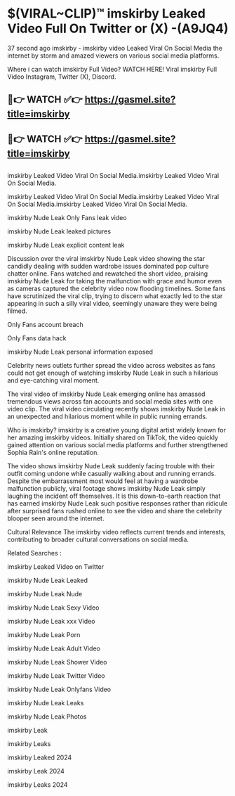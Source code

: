 # $(VIRAL~CLIP)™ imskirby Leaked Video Full On Twitter or (X) -(A9JQ4)
37 second ago imskirby - imskirby video Leaked Viral On Social Media the internet by storm and amazed viewers on various social media platforms.

Where i can watch imskirby Full Video? WATCH HERE! Viral imskirby Full Video Instagram, Twitter (X), Discord.

## 🔴👉 WATCH ✅👉 https://gasmel.site?title=imskirby
## 🔴👉 WATCH ✅👉 https://gasmel.site?title=imskirby
##
imskirby Leaked Video Viral On Social Media.imskirby Leaked Video Viral On Social Media.

imskirby Leaked Video Viral On Social Media.imskirby Leaked Video Viral On Social Media.imskirby Leaked Video Viral On Social Media.

imskirby Nude Leak Only Fans leak video

imskirby Nude Leak leaked pictures

imskirby Nude Leak explicit content leak

Discussion over the viral imskirby Nude Leak video showing the star candidly dealing with sudden wardrobe issues dominated pop culture chatter online. Fans watched and rewatched the short video, praising imskirby Nude Leak for taking the malfunction with grace and humor even as cameras captured the celebrity video now flooding timelines. Some fans have scrutinized the viral clip, trying to discern what exactly led to the star appearing in such a silly viral video, seemingly unaware they were being filmed.


Only Fans account breach

Only Fans data hack

imskirby Nude Leak personal information exposed

Celebrity news outlets further spread the video across websites as fans could not get enough of watching imskirby Nude Leak in such a hilarious and eye-catching viral moment.


The viral video of imskirby Nude Leak emerging online has amassed tremendous views across fan accounts and social media sites with one video clip. The viral video circulating recently shows imskirby Nude Leak in an unexpected and hilarious moment while in public running errands.


Who is imskirby? imskirby is a creative young digital artist widely known for her amazing imskirby videos. Initially shared on TikTok, the video quickly gained attention on various social media platforms and further strengthened Sophia Rain's online reputation.

The video shows imskirby Nude Leak suddenly facing trouble with their outfit coming undone while casually walking about and running errands. Despite the embarrassment most would feel at having a wardrobe malfunction publicly, viral footage shows imskirby Nude Leak simply laughing the incident off themselves. It is this down-to-earth reaction that has earned imskirby Nude Leak such positive responses rather than ridicule after surprised fans rushed online to see the video and share the celebrity blooper seen around the internet.

Cultural Relevance The imskirby video reflects current trends and interests, contributing to broader cultural conversations on social media.

Related Searches :

imskirby Leaked Video on Twitter

imskirby Nude Leak Leaked

imskirby Nude Leak Nude

imskirby Nude Leak Sexy Video

imskirby Nude Leak xxx Video

imskirby Nude Leak Porn

imskirby Nude Leak Adult Video

imskirby Nude Leak Shower Video

imskirby Nude Leak Twitter Video

imskirby Nude Leak Onlyfans Video

imskirby Nude Leak Leaks

imskirby Nude Leak Photos

imskirby Leak

imskirby Leaks

imskirby Leaked 2024

imskirby Leak 2024

imskirby Leaks 2024
